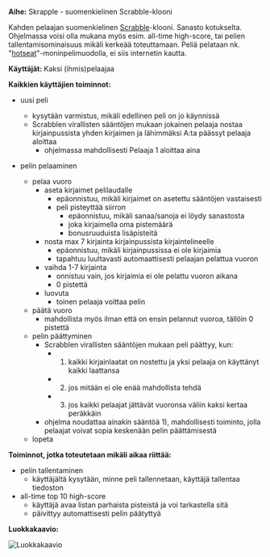 **Aihe:** Skrapple - suomenkielinen Scrabble-klooni

Kahden pelaajan suomenkielinen [Scrabble](https://fi.wikipedia.org/wiki/Scrabble)-klooni. Sanasto kotukselta. Ohjelmassa voisi olla mukana myös esim. all-time high-score, tai pelien tallentamisominaisuus mikäli kerkeää toteuttamaan. Peliä pelataan nk. "[hotseat](https://fi.wikipedia.org/wiki/Hotseat)"-moninpelimuodolla, ei siis internetin kautta.

**Käyttäjät:** Kaksi (ihmis)pelaajaa

**Kaikkien käyttäjien toiminnot:**
* uusi peli
  * kysytään varmistus, mikäli edellinen peli on jo käynnissä
  * Scrabblen virallisten sääntöjen mukaan jokainen pelaaja nostaa kirjainpussista yhden kirjaimen ja lähimmäksi A:ta päässyt pelaaja aloittaa
    * ohjelmassa mahdollisesti Pelaaja 1 aloittaa aina

* pelin pelaaminen
  * pelaa vuoro
    * aseta kirjaimet pelilaudalle
      * epäonnistuu, mikäli kirjaimet on asetettu sääntöjen vastaisesti
      * peli pisteyttää siirron
        * epäonnistuu, mikäli sanaa/sanoja ei löydy sanastosta
        * joka kirjaimella oma pistemäärä
        * bonusruuduista lisäpisteitä
    * nosta max 7 kirjainta kirjainpussista kirjaintelineelle
      * epäonnistuu, mikäli kirjainpussissa ei ole kirjaimia
      * tapahtuu luultavasti automaattisesti pelaajan pelattua vuoron
    * vaihda 1-7 kirjainta
      * onnistuu vain, jos kirjaimia ei ole pelattu vuoron aikana
      * 0 pistettä
    * luovuta
      * toinen pelaaja voittaa pelin
  * päätä vuoro
    * mahdollista myös ilman että on ensin pelannut vuoroa, tällöin 0 pistettä
  * pelin päättyminen
    * Scrabblen virallisten sääntöjen mukaan peli päättyy, kun:
      * 1) kaikki kirjainlaatat on nostettu ja yksi pelaaja on käyttänyt kaikki laattansa
      * 2) jos mitään ei ole enää mahdollista tehdä
      * 3) jos kaikki pelaajat jättävät vuoronsa väliin kaksi kertaa peräkkäin
    * ohjelma noudattaa ainakin sääntöä 1), mahdollisesti toiminto, jolla pelaajat voivat sopia keskenään pelin päättämisestä
  * lopeta

**Toiminnot, jotka toteutetaan mikäli aikaa riittää:**

* pelin tallentaminen
  * käyttäjältä kysytään, minne peli tallennetaan, käyttäjä tallentaa tiedoston
* all-time top 10 high-score
  * käyttäjä avaa listan parhaista pisteistä ja voi tarkastella sitä
  * päivittyy automattisesti pelin päätyttyä
  
**Luokkakaavio:**
  
  ![Luokkakaavio](https://yuml.me/7373003a)

